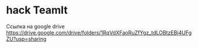 # hack TeamIt
Ссылка на google drive
https://drive.google.com/drive/folders/1RqVdXFaoRuZfYgz_tdLOBtzEBj4UFgZU?usp=sharing
